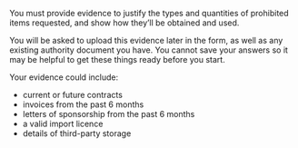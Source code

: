 You must provide evidence to justify the types and quantities of prohibited items requested, and show how they’ll be obtained and used.

You will be asked to upload this evidence later in the form, as well as any existing authority document you have. You cannot save your answers so it may be helpful to get these things ready before you start. 

Your evidence could include:

* current or future contracts
* invoices from the past 6 months
* letters of sponsorship from the past 6 months
* a valid import licence
* details of third-party storage

